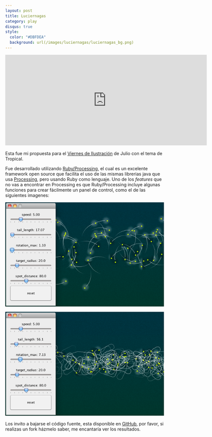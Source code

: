 ```yaml
---
layout: post
title: Luciernagas
category: play
disqus: true
style:
  color: "#DBFDEA"
  background: url(/images/luciernagas/luciernagas_bg.png)
---
```



<iframe src="http://player.vimeo.com/video/27073643?title=0&amp;byline=0&amp;portrait=0&amp;color=ffffff" width="640" height="288" frameborder="0">
</iframe>


Esta fue mi propuesta para el [Viernes de Ilustración][1] de Julio con el tema de Tropical.

Fue desarrollado utilizando [Ruby/Processing][2], el cual es un excelente framework open source que facilita el uso de las mismas librerias java que usa [Processing][3], pero usando Ruby como lenguaje. Uno de los *features* que no vas a encontrar en Processing es que Ruby/Processing incluye algunas funciones para crear fácilmente un panel de control, como el de las siguientes imagenes:

![Luciernagas 01](/images/luciernagas/screenshot_01.png)

![Luciernagas 02](/images/luciernagas/screenshot_02.png)

Los invito a bajarse el código fuente, esta disponible en [GitHub][5], por favor, si realizas un fork házmelo saber, me encantaría ver los resultados.



[1]: http://viernesdeilustracion.com
[2]: https://github.com/jashkenas/ruby-processing/
[3]: http://processing.org
[4]: http://www.jruby.org/
[5]: https://github.com/reaktivo/rp-luciernagas